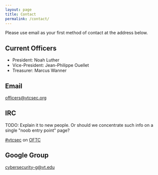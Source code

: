 ```yaml
---
layout: page
title: Contact
permalink: /contact/
---
```


Please use email as your first method of contact at the address below.

## Current Officers
  - President: Noah Luther
  - Vice-President: Jean-Philippe Ouellet
  - Treasurer: Marcus Wanner

## Email
[officers@vtcsec.org](mailto:officers@vtcsec.org)

## IRC
TODO: Explain it to new people. Or should we concentrate such info on a single "noob entry point" page?

[#vtcsec][webchat] on [OFTC][oftc]

[webchat]: https://webchat.oftc.net/?channels=vtcsec
[oftc]: http://www.oftc.net/

## Google Group
[cybersecurity-g@vt.edu](https://groups.google.com/a/vt.edu/forum/#!forum/cybersecurity-g)

